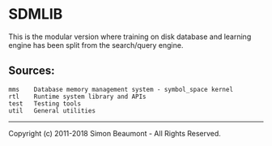 # SDMLIB

This is the modular version where training on disk database and
learning engine has been split from the search/query engine.


## Sources:
```
mms    Database memory management system - symbol_space kernel
rtl    Runtime system library and APIs
test   Testing tools
util   General utilities
```
_______________________
Copyright (c) 2011-2018 Simon Beaumont - All Rights Reserved.
